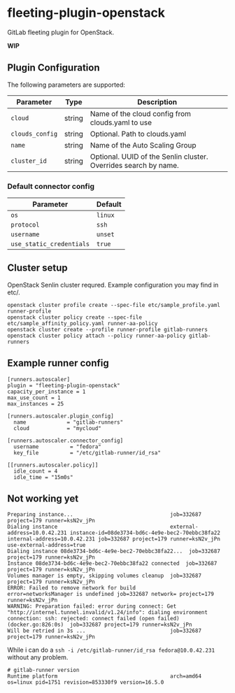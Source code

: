 fleeting-plugin-openstack
=========================

GitLab fleeting plugin for OpenStack.

**WIP**

Plugin Configuration
--------------------

The following parameters are supported:

| Parameter             | Type   | Description |
|-----------------------|--------|-------------|
| `cloud` | string | Name of the cloud config from clouds.yaml to use |
| `clouds_config` | string | Optional. Path to clouds.yaml |
| `name`                | string | Name of the Auto Scaling Group |
| `cluster_id` | string | Optional. UUID of the Senlin cluster. Overrides search by name. |

### Default connector config

| Parameter                | Default  |
|--------------------------|----------|
| `os`                     | `linux`  |
| `protocol`               | `ssh` |
| `username`               | `unset` |
| `use_static_credentials` | `true`  |

Cluster setup
-------------

OpenStack Senlin cluster requred. Example configuration you may find in etc/.

```
openstack cluster profile create --spec-file etc/sample_profile.yaml runner-profile
openstack cluster policy create --spec-file etc/sample_affinity_policy.yaml runner-aa-policy
openstack cluster create --profile runner-profile gitlab-runners
openstack cluster policy attach --policy runner-aa-policy gitlab-runners
```

Example runner config
---------------------
```
[runners.autoscaler]
plugin = "fleeting-plugin-openstack"
capacity_per_instance = 1
max_use_count = 1
max_instances = 25

[runners.autoscaler.plugin_config]
  name             = "gitlab-runners"
  cloud            = "mycloud"

[runners.autoscaler.connector_config]
  username          = "fedora"
  key_file          = "/etc/gitlab-runner/id_rsa"

[[runners.autoscaler.policy]]
  idle_count = 4
  idle_time = "15m0s"
```

Not working yet
---------------
```
Preparing instance...                               job=332687 project=179 runner=ksN2v_jPn
Dialing instance                                    external-address=10.0.42.231 instance-id=08de3734-bd6c-4e9e-bec2-70ebbc38fa22 internal-address=10.0.42.231 job=332687 project=179 runner=ksN2v_jPn use-external-address=true
Dialing instance 08de3734-bd6c-4e9e-bec2-70ebbc38fa22...  job=332687 project=179 runner=ksN2v_jPn
Instance 08de3734-bd6c-4e9e-bec2-70ebbc38fa22 connected  job=332687 project=179 runner=ksN2v_jPn
Volumes manager is empty, skipping volumes cleanup  job=332687 project=179 runner=ksN2v_jPn
ERROR: Failed to remove network for build           error=networksManager is undefined job=332687 network= project=179 runner=ksN2v_jPn
WARNING: Preparation failed: error during connect: Get "http://internel.tunnel.invalid/v1.24/info": dialing environment connection: ssh: rejected: connect failed (open failed) (docker.go:826:0s)  job=332687 project=179 runner=ksN2v_jPn
Will be retried in 3s ...                           job=332687 project=179 runner=ksN2v_jPn
```

While i can do a `ssh -i /etc/gitlab-runner/id_rsa fedora@10.0.42.231` without any problem.

```
# gitlab-runner version
Runtime platform                                    arch=amd64 os=linux pid=1751 revision=853330f9 version=16.5.0
```

